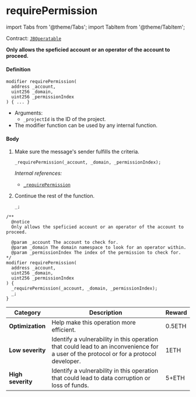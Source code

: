 # requirePermission

import Tabs from '@theme/Tabs';
import TabItem from '@theme/TabItem';

Contract: [`JBOperatable`](/api/contracts/or-abstract/jboperatable/README.md)​‌

<Tabs>
<TabItem value="Step by step" label="Step by step">

**Only allows the speficied account or an operator of the account to proceed.**

#### Definition

```
modifier requirePermission(
  address _account,
  uint256 _domain,
  uint256 _permissionIndex
) { ... }
```

* Arguments:
  * `_projectId` is the ID of the project. 
* The modifier function can be used by any internal function.

#### Body

1.  Make sure the message's sender fulfills the criteria.

    ```
    _requirePermission(_account, _domain, _permissionIndex);
    ```

    _Internal references:_

    * [`_requirePermission`](/api/contracts/or-abstract/jboperatable/read/-_requirepermission.md)

2.  Continue the rest of the function.

    ```
    _;
    ```

</TabItem>

<TabItem value="Code" label="Code">

```
/** 
  @notice
  Only allows the speficied account or an operator of the account to proceed. 

  @param _account The account to check for.
  @param _domain The domain namespace to look for an operator within. 
  @param _permissionIndex The index of the permission to check for. 
*/
modifier requirePermission(
  address _account,
  uint256 _domain,
  uint256 _permissionIndex
) {
  _requirePermission(_account, _domain, _permissionIndex);
  _;
}
```

</TabItem>

<TabItem value="Bug bounty" label="Bug bounty">

| Category          | Description                                                                                                                            | Reward |
| ----------------- | -------------------------------------------------------------------------------------------------------------------------------------- | ------ |
| **Optimization**  | Help make this operation more efficient.                                                                                               | 0.5ETH |
| **Low severity**  | Identify a vulnerability in this operation that could lead to an inconvenience for a user of the protocol or for a protocol developer. | 1ETH   |
| **High severity** | Identify a vulnerability in this operation that could lead to data corruption or loss of funds.                                        | 5+ETH  |

</TabItem>
</Tabs>


```
```